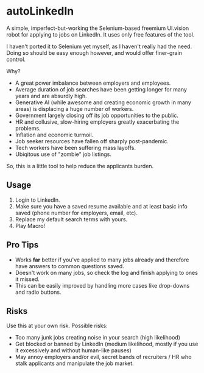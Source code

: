 # autoLinkedIn

A simple, imperfect-but-working the Selenium-based freemium UI.vision robot for applying to jobs on LinkedIn. It uses only free features of the tool.

I haven't ported it to Selenium yet myself, as I haven't really had the need. Doing so should be easy enough however, and would offer finer-grain control.

Why? 
  - A great power imbalance between employers and employees.
  - Average duration of job searches have been getting longer for many years and are absurdly high.
  - Generative AI (while awesome and creating economic growth in many areas) is displacing a huge number of workers.
  - Government largely closing off its job opportunities to the public.
  - HR and collusive, slow-hiring employers greatly exacerbating the problems.
  - Inflation and economic turmoil.
  - Job seeker resources have fallen off sharply post-pandemic.
  - Tech workers have been suffering mass layoffs.
  - Ubiqitous use of "zombie" job listings.

So, this is a little tool to help reduce the applicants burden. 

## Usage

  1. Login to LinkedIn.
  2. Make sure you have a saved resume available and at least basic info saved (phone number for employers, email, etc).
  3. Replace my default search terms with yours.
  4. Play Macro!

## Pro Tips

  - Works **far** better if you've applied to many jobs already and therefore have answers to common questions saved.
  - Doesn't work on many jobs, so check the log and finish applying to ones it missed.
  - This can be easily improved by handling more cases like drop-downs and radio buttons.

## Risks 

Use this at your own risk. Possible risks:
  - Too many junk jobs creating noise in your search (high likelihood)
  - Get blocked or banned by LinkedIn (medium likelihood, mostly if you use it excessively and without human-like pauses)
  - May annoy employers and/or evil, secret bands of recruiters / HR who stalk applicants and manipulate the job market. 
